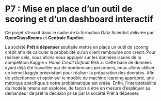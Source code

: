 # P7 : Mise en place d’un outil de scoring et d’un dashboard interactif
Ce projet s'inscrit dans le cadre de la formation Data Scientist délivrée par **OpenClassRooms** et **Centrale Supélec**.

La société **Prêt à dépenser** souhaite mettre en place un outil de scoring crédit afin de calculer la probabilité qu’un client rembourse son crédit. Pour réaliser cela, nous allons nous appuyer sur les données issues de la compétition Kaggle *« Home Credit Default Risk »*. Cette base de données ayant déjà été travaillée par de nombreuses personnes, nous allons utiliser un kernel kaggle préexistant pour réaliser la préparation des données. Afin de sélectionner et optimiser le modèle de machine learning approprié, une métrique spécifique à notre problématique est créée. Enfin, l’interprétabilité du modèle retenu est explorée, de façon à être en mesure d’expliquer au demandeur de prêt la décision prise par la société Prêt à dépenser.
